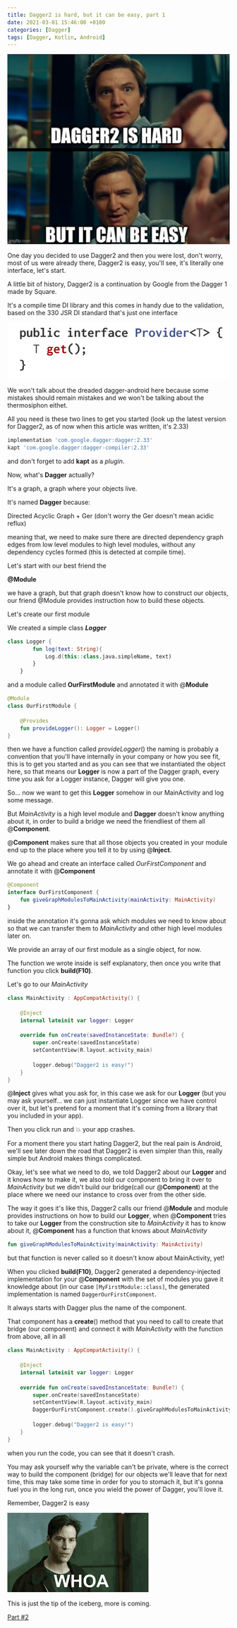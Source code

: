 ```yaml
---
title: Dagger2 is hard, but it can be easy, part 1
date: 2021-03-01 15:46:00 +0100
categories: [Dagger]
tags: [Dagger, Kotlin, Android]
---
```


<img src="/assets/img/dagger/dagger_title.jpeg" alt ="" class="center">

One day you decided to use Dagger2 and then you were lost, don't worry, most of us were already there, Dagger2 is easy, you'll see, it's literally one interface, let's start.

A little bit of history, Dagger2 is a continuation by Google from the Dagger 1 made by Square.

It's a compile time DI library and this comes in handy due to the validation, based on the 330 JSR DI standard that's just one interface 

<img src="/assets/img/dagger/1/1.png" alt ="" class="center">

We won't talk about the dreaded dagger-android here because some mistakes should remain mistakes and we won't be talking about the thermosiphon eithet.

All you need is these two lines to get you started (look up the latest version for Dagger2, as of now when this article was written, it's 2.33)

```groovy
implementation 'com.google.dagger:dagger:2.33'
kapt 'com.google.dagger:dagger-compiler:2.33'
```
and don't forget to add **kapt** as a *plugin*.


Now, what's **Dagger** actually?

It's a graph, a graph where your objects live.

It's named **Dagger** because:

Directed Acyclic Graph + Ger (don't worry the Ger doesn't mean acidic reflux)

meaning that, we need to make sure there are directed dependency graph edges from low level modules to high level modules, without any dependency cycles formed (this is detected at compile time).

Let's start with our best friend the

**@Module**

we have a graph, but that graph doesn't know how to construct our objects, our friend @Module provides instruction how to build these objects.

Let's create our first module

We created a simple class ***Logger***

```kotlin
class Logger {
        fun log(text: String){
            Log.d(this::class.java.simpleName, text)
        }
    }
```

and a module called **OurFirstModule** and annotated it with @**Module**

```kotlin
@Module
class OurFirstModule {

    @Provides
    fun provideLogger(): Logger = Logger()
}
```

then we have a function called *provideLogger*() the naming is probably a convention that you'll have internally in your company or how you see fit, this is to get you started and as you can see that we instantiated the object here, so that means our **Logger** is now a part of the Dagger graph, every time you ask for a Logger instance, Dagger will give you one.

So... now we want to get this **Logger** somehow in our MainActivity and log some message.

But *MainActivity* is a high level module and **Dagger** doesn't know anything about it, in order to build a bridge we need the friendliest of them all @**Component**.

@**Component** makes sure that all those objects you created in your module end up to the place where you tell it to by using @**Inject**.

We go ahead and create an interface called *OurFirstComponent* and annotate it with @**Component** 

```kotlin
@Component
interface OurFirstComponent {
    fun giveGraphModulesToMainActivity(mainActivity: MainActivity)
}
```
inside the annotation it's gonna ask which modules we need to know about so that we can transfer them to *MainActivity* and other high level modules later on.

We provide an array of our first module as a single object, for now.

The function we wrote inside is self explanatory, then once you write that function you click **build(F10)**.

Let's go to our *MainActivity*

```kotlin
class MainActivity : AppCompatActivity() {

    @Inject
    internal lateinit var logger: Logger

    override fun onCreate(savedInstanceState: Bundle?) {
        super.onCreate(savedInstanceState)
        setContentView(R.layout.activity_main)

        logger.debug("Dagger2 is easy!")
    }
}
```

@**Inject** gives what you ask for, in this case we ask for our **Logger** (but you may ask yourself... we can just instantiate Logger since we have control over it, but let's pretend for a moment that it's coming from a library that you included in your app).

Then you click run and 💥 your app crashes.

For a moment there you start hating Dagger2, but the real pain is Android, we'll see later down the road that Dagger2 is even simpler than this, really simple but Android makes things complicated.

Okay, let's see what we need to do, we told Dagger2 about our **Logger** and it knows how to make it, we also told our component to bring it over to *MainActivity* but we didn't build our bridge(call our @**Component**) at the place where we need our instance to cross over from the other side.

The way it goes it's like this, Dagger2 calls our friend @**Module** and module provides instructions on how to build our **Logger**, when @**Component** tries to take our **Logger** from the construction site to *MainActivity* it has to know about it, @**Component** has a function that knows about *MainActivity* 
```kotlin
fun giveGraphModulesToMainActivity(mainActivity: MainActivity)
```
but that function is never called so it doesn't know about MainActivity, yet!

When you clicked **build(F10)**, Dagger2 generated a dependency-injected implementation for your @**Component** with the set of modules you gave it knowledge about (in our case `[MyFirstModule::class]`, the generated implementation is named `DaggerOurFirstComponent`.

It always starts with Dagger plus the name of the component.

That component has a **create**() method that you need to call to create that bridge (our component) and connect it with *MainActivity* with the function from above, all in all

```kotlin
class MainActivity : AppCompatActivity() {

    @Inject
    internal lateinit var logger: Logger

    override fun onCreate(savedInstanceState: Bundle?) {
        super.onCreate(savedInstanceState)
        setContentView(R.layout.activity_main)
        DaggerOurFirstComponent.create().giveGraphModulesToMainActivity(this)

        logger.debug("Dagger2 is easy!")
    }
}
```
when you run the code, you can see that it doesn't crash.

You may ask yourself why the variable can't be private, where is the correct way to build the component (bridge) for our objects we'll leave that for next time, this may take some time in order for you to stomach it, but it's gonna fuel you in the long run, once you wield the power of Dagger, you'll love it.

Remember, Dagger2 is easy 

<img src="/assets/img/dagger/1/2.gif" alt ="" class="center">

This is just the tip of the iceberg, more is coming.

[Part #2](/posts/dagger-part-2/)
